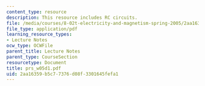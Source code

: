 ```yaml
---
content_type: resource
description: This resource includes RC circuits.
file: /media/courses/8-02t-electricity-and-magnetism-spring-2005/2aa16359b5c77376d08f3301645fefa1_prs_w05d1.pdf
file_type: application/pdf
learning_resource_types:
- Lecture Notes
ocw_type: OCWFile
parent_title: Lecture Notes
parent_type: CourseSection
resourcetype: Document
title: prs_w05d1.pdf
uid: 2aa16359-b5c7-7376-d08f-3301645fefa1
---
```


